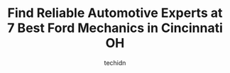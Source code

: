 ---
layout: ampstory
image: https://images.unsplash.com/photo-1610684003787-d6a8c36b8547?ixlib=rb-4.0.3&ixid=MnwxMjA3fDB8MHxwaG90by1wYWdlfHx8fGVufDB8fHx8&auto=format&fit=crop&w=640&h=853&q=80
author: techidn
featured: false
description: Discover the 7 best Ford Mechanic in Cincinnati OH, USA and ensure your vehicle receives the highest quality of care. These trusted professionals are known for their skill, knowledge, and de
title: Find Reliable Automotive Experts at 7 Best Ford Mechanics in Cincinnati OH
cover:
   title: Find Reliable Automotive Experts at 7 Best Ford Mechanics in Cincinnati OH
   subtitle: Rickpate
   background: https://images.unsplash.com/photo-1610684003787-d6a8c36b8547?ixlib=rb-4.0.3&ixid=MnwxMjA3fDB8MHxwaG90by1wYWdlfHx8fGVufDB8fHx8&auto=format&fit=crop&w=640&h=853&q=80

pages: 
 - layout: thirds
   top: <h1>#1 Woody Sander Ford</h1>
   bottom: "<p>Woody Sander is great! Everyone was very nice, courteous and professional. Love my Maverick hybrid. Thank you Woody Sander and a shout out to my salesperson Bobby!</p>"
   background: https://www.knot35.com/toplist/wp-content/uploads/2023/06/best-ford-mechanic-1-in-cincinnati-oh-1685838106.jpeg
   backgroundblur: true
 - layout: thirds
   top: <h1>#2 Northgate Ford Service</h1>
   bottom: "<p>8940 Colerain Ave, Cincinnati, OH 45251, United States</p>"
   background: https://www.knot35.com/toplist/wp-content/uploads/2023/06/best-ford-mechanic-2-in-cincinnati-oh-1685838106.jpeg
   cta:
      link: https://www.knot35.com/toplist/find-reliable-automotive-experts-at-7-best-ford-mechanics-in-cincinnati-oh/
      text: Find Reliable Automotive Experts at 7 Best Ford Mechanics in Cincinnati OH
 - layout: thirds
   top: <h1>#3 EEE Auto Service & Sales</h1>
   bottom: "<p>8105 Vine St, Cincinnati, OH 45216, United States</p>"
   background: https://www.knot35.com/toplist/wp-content/uploads/2023/06/best-ford-mechanic-3-in-cincinnati-oh-1685838106.jpeg
   cta:
      link: https://www.knot35.com/toplist/find-reliable-automotive-experts-at-7-best-ford-mechanics-in-cincinnati-oh/
      text: Find Reliable Automotive Experts at 7 Best Ford Mechanics in Cincinnati OH
 - layout: thirds
   top: <h1>#4 Duwel Automotive Service</h1>
   bottom: "<p>4314 Glenway Ave, Cincinnati, OH 45205, United States</p>"
   background: https://images.unsplash.com/photo-1484589065579-248aad0d8b13?ixlib=rb-4.0.3&ixid=MnwxMjA3fDB8MHxwaG90by1wYWdlfHx8fGVufDB8fHx8&auto=format&fit=crop&w=640&h=853&q=80
   cta:
      link: https://www.knot35.com/toplist/find-reliable-automotive-experts-at-7-best-ford-mechanics-in-cincinnati-oh/
      text: Find Reliable Automotive Experts at 7 Best Ford Mechanics in Cincinnati OH
 - layout: thirds
   top: <h1>#5 Torbecks Auto Repair</h1>
   bottom: "<p>8045 Vine St, Cincinnati, OH 45216, United States</p>"
   background: https://images.unsplash.com/photo-1510906594845-bc082582c8cc?ixlib=rb-4.0.3&ixid=MnwxMjA3fDB8MHxwaG90by1wYWdlfHx8fGVufDB8fHx8&auto=format&fit=crop&w=640&h=853&q=80
   cta:
      link: https://www.knot35.com/toplist/find-reliable-automotive-experts-at-7-best-ford-mechanics-in-cincinnati-oh/
      text: Find Reliable Automotive Experts at 7 Best Ford Mechanics in Cincinnati OH
 - layout: thirds
   top: <h1>#6 Beechmont Ford Service Center</h1>
   bottom: "<p>600 Ohio Pike, Cincinnati, OH 45245, United States</p>"
   background: https://images.unsplash.com/photo-1561679660-d00ee1e0dc8e?ixlib=rb-4.0.3&ixid=MnwxMjA3fDB8MHxwaG90by1wYWdlfHx8fGVufDB8fHx8&auto=format&fit=crop&w=640&h=853&q=80
   cta:
      link: https://www.knot35.com/toplist/find-reliable-automotive-experts-at-7-best-ford-mechanics-in-cincinnati-oh/
      text: Find Reliable Automotive Experts at 7 Best Ford Mechanics in Cincinnati OH
 - layout: thirds
   top: <h1>#7 Jim Stephens Foreign Car Services</h1>
   bottom: "<p>800 Plum St, Cincinnati, OH 45202, United States</p>"
   background: https://images.unsplash.com/photo-1618556658017-fd9c732d1360?ixlib=rb-4.0.3&ixid=MnwxMjA3fDB8MHxwaG90by1wYWdlfHx8fGVufDB8fHx8&auto=format&fit=crop&w=640&h=853&q=80
   cta:
      link: https://www.knot35.com/toplist/find-reliable-automotive-experts-at-7-best-ford-mechanics-in-cincinnati-oh/
      text: Find Reliable Automotive Experts at 7 Best Ford Mechanics in Cincinnati OH
 - layout: thirds
   middle: Continue reading...
   background: https://images.unsplash.com/photo-1546497974-b213c9efb599?ixlib=rb-4.0.3&ixid=MnwxMjA3fDB8MHxwaG90by1wYWdlfHx8fGVufDB8fHx8&auto=format&fit=crop&w=640&h=853&q=80
   cta:
      link: https://www.knot35.com/toplist/find-reliable-automotive-experts-at-7-best-ford-mechanics-in-cincinnati-oh/
      text: Find Reliable Automotive Experts at 7 Best Ford Mechanics in Cincinnati OH
      
---